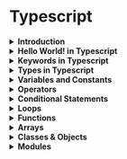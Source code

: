 # Typescript

<details><summary><b>Introduction</b></summary>
<p>

JavaScript was introduced as a language for the client side. The development of Node.js has marked JavaScript as an emerging server-side technology too. However, as JavaScript code grows, it tends to get messier, making it difficult to maintain and reuse the code. Moreover, its failure to embrace the features of Object Orientation, strong type checking and compile-time error checks prevents JavaScript from succeeding at the enterprise level as a full-fledged server-side technology. TypeScript was presented to bridge this gap.

Typescript is a superset of Javascript

![typescript](images/superset.png)


A TypeScript program contains:

* Modules
* Functions
* Variables
* Statements and Expressions
* Comments
</p>
</details>


<details><summary><b>Hello World! in Typescript</b></summary>
<p>

```
const msg:string = "Hello World!" 
console.log(msg)
```
</p>
</details>


<details><summary><b>Keywords in Typescript</b></summary>
<p>

| break | as | any | switch | case | if | throw |
| :---: | :---: | :---: | :---: | :---: | :---: | :---: |
| else | var | number | string | get | module | type |
| instanceof | typeof | public | private | enum | export | finally |
| for | while | void | null | super | this | new |
| in | return | true | false | any | extends | static | 
| let | package | implements | interface | function | new | try |
| yield | const | continue | do | catch |

</p>
</details>


<details><summary><b>Types in Typescript</b></summary>
<p>
TypeScript provides data types as a part of its optional Type System.

**Built-in types**

| Data type	| Keyword |
| :---: | :---: | 
| Number | number |
| String | string |
| Boolean | boolean |
| Void | void |
| Null | null |
| Undefined | undefined |

```
let a: number = 10;
let b: string = 'kamal';
let c: boolean = true;
```

**any**

The any data type is the super type of all types in TypeScript. It denotes a dynamic type. Using the any type is equivalent to opting out of type checking for a variable.

```
let d: any;
d= 'kamal';
```

</p>
</details>


<details><summary><b>Variables and Constants</b></summary>
<p>

We have 3 keywords for this in Typescript or Javascript.

| Keyword	|
| :---: |
| var |
| let |
| const |

**var** declarations are globally scoped or function scoped while **let** and **const** are block scoped. var variables can be updated and re-declared within its scope; let variables can be updated but not re-declared; const variables can neither be updated nor re-declared.

**without types**
```
var a = 'kamal';
const b = 10;
let c = 'kamal';
```

**with types**
```
var a: string = 'kamal';
const b:number = 10;
let c:string = 'kamal';
```

**if you don't know the type, use any**

```
let x: any;
x='kamal';
```

#### Scope

* Global Scope − Global variables are declared outside the programming constructs. These variables can be accessed from anywhere within your code.

* Class Scope − These variables are also called fields. Fields or class variables are declared within the class but outside the methods. These variables can be accessed using the object of the class. Fields can also be static. Static fields can be accessed using the class name.

* Local Scope − Local variables, as the name suggests, are declared within the constructs like methods, loops etc. Local variables are accessible only within the construct where they are declared.

```
var x = 12          //global variable 
class Kamal { 
   y = 13;             //class variable 
   
   testFunction():void { 
      var z = 14;    //local variable 
   } 
} 
```

</p>
</details>


<details><summary><b>Operators</b></summary>
<p>

| Arithmetic |  Comparison | Logical | 
| :---: | :---: | :---: |
| + | >  | && (and) |
| - | <  | \|\| (or) |
| * | >= | ! (not |)
| / | <= |  |
| % (mod) | == (equality without datatype) |  |
| ++ | !=  |  |
| -- | === (equality with datatype) |  |


**Other Operators**

| Operator | Detail | Example | 
| :---: | :---: | :---: |
| + | Concatenation | var a:string = 'hello'+'World' |
| ? : | Conditional | var x = a>10 ? 'greater' : 'smaller' |
|  |  |  |


</p>
</details>


<details><summary><b>Conditional Statements</b></summary>
<p>

**if**

```
const a:number = 10;
if (a>5){
	console.log('Hello. I'm here!')
}
```

**if.. else**

```
const a:number = 10;
if (a>5){
	console.log('Hello. I'm here!')
}else{
	console.log('Here I am')
}
```

**if.. else if**

```
var a:number = 2 
if(a > 0) { 
   console.log('a greater than 0') 
} else if(a < 0) { 
   console.log('a less than 0') 
} else { 
   console.log('a is 0') 
}
```

**switch case**

```
var x:string = "A"; 
switch(x) { 
   case "A": { console.log("Apple"); } 
   case "B": { console.log("Ball"); } 
   case "C": { console.log("Cat"); } 
   default: { console.log("Nothing"); } 
}
```

</p>
</details>


<details><summary><b>Loops</b></summary>
<p>

###For Loops

Typescript support 3 types of **FOR** loops.


* for loop
* for..of loop
* for..in loop


**for loop**

```
for (let i=0; i<10; i++){
	console.log(i*i);
}
```

Output :
```
0
1
4
9
16
25
36
49
64
81
```

**for .. of loop**

```
let itms = [11, 22, 33, 44, 55];
for (let itm of itms) {
  console.log(itm);
}
```

Output :
```
11
22
33
44
55
```

The for...of loop returns a character from string value.

```
let fullname = "Kamal Girdher";
for (let chr of fullname) {
  console.log(chr);
}
```

Output :
```
K
a
m
a
l
 
G
i
r
d
h
e
r
```


**for .. in loop**

```
let itms = [11, 22, 33, 44, 55];
for (let x in itms) {
  console.log(x);
}
```

	It prints indexes and not the values.
	
Output :
```
0
1
2
3
4
```

To print the values, you need to use 

```
let itms = [11, 22, 33, 44, 55];
for (let x in itms) {
  console.log(itms[x]);
}
```
Output :
```
11
22
33
44
55
```


### While loop

It has 2 flavors:

* while (condition) {..}
* do {..} while (condition)


**while**

```
let i: number = 1;

while (i <= 5) {
    console.log(i);
    i++;
}
```

Output:
```
1
2
3
4
5
```


**do .. while**

```
let i: number = 1;

do {
    console.log(i);
    i++;
} while (i <= 5) 
```

Output:
```
1
2
3
4
5
```

The difference is that it executes the statements at least once as it checks the condition after executing the block once.

</p>
</details>


<details><summary><b>Functions</b></summary>
<p>

**Basic function**
```
function sayhello() {
    console.log("Hello Kamal!");
}
```

**Function with parameters**
```
function sumOfTwo(x: number, y: number){
    console.log(x + y);
}
```


**Function with return type**
```
function getRandom() : number{
    return Math.round(Math.random()*100);
}

let a = getRandom();

console.log(a);
```
</p>
</details>


<details><summary><b>Arrays</b></summary>
<p>
</p>
</details>


<details><summary><b>Classes & Objects</b></summary>
<p>
</p>
</details>


<details><summary><b>Modules</b></summary>
<p>
</p>
</details>

